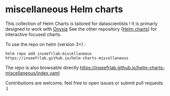 # miscellaneous Helm charts 

This collection of Helm Charts is tailored for datascientists !
It is primarly designed to work with [Onyxia](https://github.com/inseefrlab/onyxia)
See the other repository ([Helm charts](https://github.com/inseefrlab/helm-charts-interactive-services)) for interactive focused charts.  

To use the repo on helm (version 3+) :
```
helm repo add inseefrlab-miscellaneous https://inseefrlab.github.io/helm-charts-miscellaneous
```  

The repo is also browsable directly https://inseefrlab.github.io/helm-charts-miscellaneous/index.yaml

Contributions are welcome, feel free to open issues or submit pull requests :)
